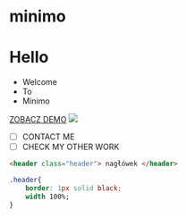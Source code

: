 # minimo

# Hello

* Welcome
* To 
* Minimo

[ZOBACZ DEMO](https://sophiepopow.github.io/minimo/)
![](https://images.pexels.com/photos/1029757/pexels-photo-1029757.jpeg?cs=srgb&dl=blur-business-close-up-1029757.jpg&fm=jpg)

- [ ] CONTACT ME
- [ ] CHECK MY OTHER WORK

```html
<header class="header"> nagłówek </header>
```

```css
.header{
    border: 1px solid black;
    width 100%;
}
```
